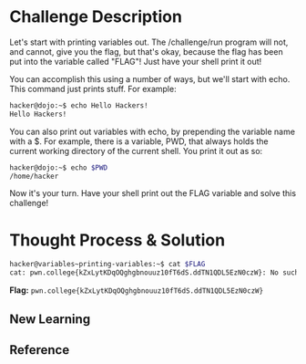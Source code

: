 # Challenge Description
Let's start with printing variables out. The /challenge/run program will not, and cannot, give you the flag, but that's okay, because the flag has been put into the variable called "FLAG"! Just have your shell print it out!

You can accomplish this using a number of ways, but we'll start with echo. This command just prints stuff. For example:
```bash
hacker@dojo:~$ echo Hello Hackers!
Hello Hackers!
```
You can also print out variables with echo, by prepending the variable name with a $. For example, there is a variable, PWD, that always holds the current working directory of the current shell. You print it out as so:
```bash
hacker@dojo:~$ echo $PWD
/home/hacker
```
Now it's your turn. Have your shell print out the FLAG variable and solve this challenge!
# Thought Process & Solution

```bash
hacker@variables~printing-variables:~$ cat $FLAG
cat: pwn.college{kZxLytKDqOQghgbnouuz10fT6dS.ddTN1QDL5EzN0czW}: No such file or directory
```
**Flag:** `pwn.college{kZxLytKDqOQghgbnouuz10fT6dS.ddTN1QDL5EzN0czW}`
## New Learning
## Reference
